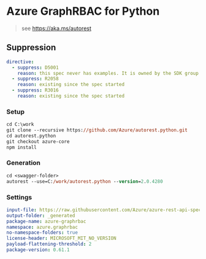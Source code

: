 # Azure GraphRBAC for Python

> see https://aka.ms/autorest

## Suppression

``` yaml
directive:
  - suppress: D5001
    reason: this spec never has examples. It is owned by the SDK group and we already have CLI commands testing it
  - suppress: R2058
    reason: existing since the spec started
  - suppress: R3016
    reason: existing since the spec started
```

### Setup
```ps
cd C:\work
git clone --recursive https://github.com/Azure/autorest.python.git
cd autorest.python
git checkout azure-core
npm install
```

### Generation
```ps
cd <swagger-folder>
autorest --use=C:/work/autorest.python --version=2.0.4280
```

### Settings
``` yaml
input-file: https://raw.githubusercontent.com/Azure/azure-rest-api-specs/96e30c6e5713b364c17c154a99131ebf14a3083a/specification/graphrbac/data-plane/Microsoft.GraphRbac/stable/1.6/graphrbac.json
output-folder: _generated
package-name: azure-graphrbac
namespace: azure.graphrbac
no-namespace-folders: true
license-header: MICROSOFT_MIT_NO_VERSION
payload-flattening-threshold: 2
package-version: 0.61.1
```